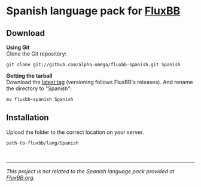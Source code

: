 # Spanish language pack for [FluxBB](http://fluxbb.org/)

## Download
**Using Git**  
Clone the Git repository:

    git clone git://github.com/alpha-omega/fluxbb-spanish.git Spanish

**Getting the tarball**  
Download the [latest tag](https://github.com/alpha-omega/fluxbb-spanish/tags) (versioning follows FluxBB's releases). And rename the directory to "Spanish":

    mv fluxbb-spanish Spanish

## Installation
Upload the folder to the correct location on your server.

    path-to-fluxbb/lang/Spanish

<br />

---
_This project is not related to the Spanish language pack provided at [FluxBB.org](http://fluxbb.org/resources/translations/)._
